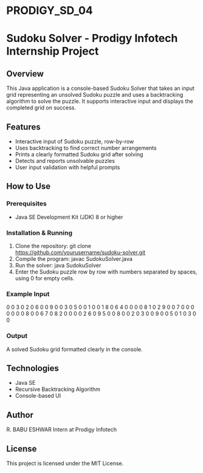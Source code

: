 # PRODIGY_SD_04

# Sudoku Solver - Prodigy Infotech Internship Project

## Overview
This Java application is a console-based Sudoku Solver that takes an input grid representing an unsolved Sudoku puzzle and uses a backtracking algorithm to solve the puzzle. It supports interactive input and displays the completed grid on success.

## Features
- Interactive input of Sudoku puzzle, row-by-row
- Uses backtracking to find correct number arrangements
- Prints a clearly formatted Sudoku grid after solving
- Detects and reports unsolvable puzzles
- User input validation with helpful prompts

## How to Use

### Prerequisites
- Java SE Development Kit (JDK) 8 or higher

### Installation & Running
1. Clone the repository:
git clone https://github.com/yourusername/sudoku-solver.git
2. Compile the program:
javac SudokuSolver.java
3. Run the solver:
java SudokuSolver
4. Enter the Sudoku puzzle row by row with numbers separated by spaces, using 0 for empty cells.

### Example Input
0 0 3 0 2 0 6 0 0
9 0 0 3 0 5 0 0 1
0 0 1 8 0 6 4 0 0
0 0 8 1 0 2 9 0 0
7 0 0 0 0 0 0 0 8
0 0 6 7 0 8 2 0 0
0 0 2 6 0 9 5 0 0
8 0 0 2 0 3 0 0 9
0 0 5 0 1 0 3 0 0


### Output
A solved Sudoku grid formatted clearly in the console.

## Technologies
- Java SE
- Recursive Backtracking Algorithm
- Console-based UI

## Author
R. BABU ESHWAR
Intern at Prodigy Infotech

## License
This project is licensed under the MIT License.

